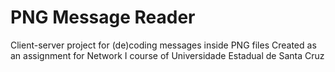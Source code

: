 # PNG Message Reader
Client-server project for (de)coding messages inside PNG files
Created as an assignment for Network I course of Universidade Estadual de Santa Cruz
